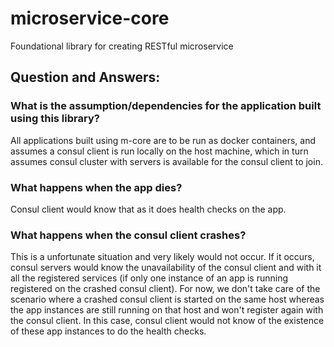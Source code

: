 # microservice-core
Foundational library for creating RESTful microservice


## Question and Answers:

### What is the assumption/dependencies for the application built using this library?
All applications built using m-core are to be run as docker containers, and assumes a consul client is
run locally on the host machine, which in turn assumes consul cluster with servers is available for the
consul client to join.


### What happens when the app dies?
Consul client would know that as it does health checks on the app.

### What happens when the consul client crashes?
This is a unfortunate situation and very likely would not occur. If it occurs, consul servers would know
the unavailability of the consul client and with it all the registered services (if only one instance of an
app is running registered on the crashed consul client).
For now, we don't take care of the scenario where a crashed consul client is started on the same host whereas the
app instances are still running on that host and won't register again with the consul client. In this case,
consul client would not know of the existence of these app instances to do the health checks.




